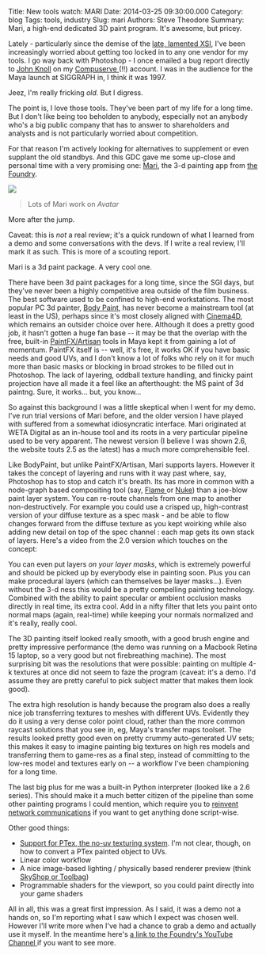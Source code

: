 Title: New tools watch: MARI
Date: 2014-03-25 09:30:00.000
Category: blog
Tags: tools, industry
Slug: mari
Authors: Steve Theodore
Summary: Mari, a high-end dedicated 3D paint program. It's awesome, but pricey.

Lately - particularly since the demise of the [late, lamented XSI](sigh.html), I've been increasingly worried about getting too locked in to any one vendor for my tools.  I go way back with Photoshop - I once emailed a bug report directly to [John Knoll](http://en.wikipedia.org/wiki/John_Knoll) on my [Compuserve ](http://arstechnica.com/tech-policy/2009/07/goodbye-compuserve-we-thought-you-had-already-died/)(!!) account.  I was in the audience for the Maya launch at SIGGRAPH in, I think it was 1997.   
  
Jeez, I'm really fricking _old._ But I digress.  
  
The point is, I love those tools. They've been part of my life for a long time. But I don't like being too beholden to anybody, especially not an anybody who's a big public company that has to answer to shareholders and analysts and is not particularly worried about competition.  
  
For that reason I'm actively looking for alternatives to supplement or even supplant the old standbys.  And this GDC gave me some up-close and personal time with a very promising one: [Mari](http://www.thefoundry.co.uk/products/mari/), the 3-d painting app from [the Foundry](http://www.thefoundry.co.uk/).  
  
[![](http://www.cgsociety.org/stories/2010_05/mari/banner01.jpg)](http://www.cgsociety.org/stories/2010_05/mari/banner01.jpg)  
> Lots of Mari work on _Avatar_ 
  
More after the jump.  
  
Caveat: this is _not_ a real review; it's a quick rundown of what I learned from a demo and some conversations with the devs.  If I write a real review, I'll mark it as such. This is more of a scouting report.  
  
Mari is a 3d paint package.  A very cool one.  
  
There have been 3d paint packages for a long time, since the SGI days, but they've never been a highly competitive area outside of the film business. The best software used to be confined to high-end workstations.  The most popular PC 3d painter, [Body Paint](http://www.maxon.net/products/new-in-cinema-4d-r15/overview.html), has never become a mainstream tool (at least in the US), perhaps since it's most closely aligned with [Cinema4D](http://www.maxon.net/products/cinema-4d-prime/who-should-use-it.html), which remains an outsider choice over here.  Although it does a pretty good job, it hasn't gotten a huge fan base -- it may be that the overlap with the free, built-in [PaintFX/Artisan](http://download.autodesk.com/global/docs/maya2014/en_us/index.html?url=files/3D_Paint_Tool_Paint_Textures_on_3D_objects.htm,topicNumber=d30e383981) tools in Maya kept it from gaining a lot of momentum.  PaintFX itself is -- well, it's free, it works OK if you have basic needs and good UVs, and I don't know a lot of folks who rely on it for much more than basic masks or blocking in broad strokes to be filled out in Photoshop.  The lack of layering, oddball texture handling, and finicky paint projection have all made it a feel like an afterthought: the MS paint of 3d paintng. Sure, it works... but, you know...  
  
So against this background I was a little skeptical when I went for my demo. I've run trial versions of Mari before, and the older version I have played with suffered from a somewhat idiosyncratic interface.  Mari originated at WETA Digital as an in-house tool and its roots in a very particular pipeline used to be very apparent.  The newest version (I believe I was shown 2.6, the website touts 2.5 as the latest) has a much more comprehensible feel.  
  
Like BodyPaint, but unlike PaintFX/Artisan, Mari supports layers. However it takes the concept of layering and runs with it way past where, say, Photoshop has to stop and catch it's breath.  Its has more in common with a node-graph based compositing tool (say, [Flame ](http://www.autodesk.com/products/autodesk-flame-family/features/flame-premium-products/all/gallery-view)or [Nuke](https://www.thefoundry.co.uk/products/nuke-product-family/nuke/features/))  than a joe-blow paint layer system. You can re-route channels from one map to another non-destructively. For example you could use a crisped up, high-contrast version of your diffuse texture as a spec mask - and be able to flow changes forward from the diffuse texture as you kept woirking while also adding new detail on top of the spec channel : each map gets its own stack of layers. Here's a video from the 2.0 version which touches on the concept:  
  
  
You can even put layers _on your layer masks_, which is extremely powerful and should be picked up by everybody else in painting soon. Plus you can make procedural layers (which can themselves be layer masks...). Even without the 3-d ness this would be a pretty compelling painting technology. Combined with the ability to paint specular or ambient occlusion masks directly in real time, its extra cool. Add in a nifty filter that lets you paint onto normal maps (again, real-time) while keeping your normals normalized and it's really, really cool.  
  
The 3D painting itself looked really smooth, with a good brush engine and pretty impressive performance (the demo was running on a Macbook Retina 15 laptop, so a very good but not firebreathing machine).  The most surprising bit was the resolutions that were possible: painting on multiple 4-k textures at once did not seem to faze the program (caveat: it's a demo. I'd assume they are pretty careful to pick subject matter that makes them look good).   
  
The extra high resolution is handy because the program also does a really nice job transferring textures to meshes with different UVs. Evidently they do it using a very dense color point cloud, rather than the more common raycast solutions that you see in, eg, Maya's transfer maps toolset.  The results looked pretty good even on pretty crummy auto-generated UV sets; this makes it easy to imagine painting big textures on high res models and transferring them to game-res as a final step, instead of committing to the low-res model and textures early on -- a workflow I've been championing for a long time.  
  
The last big plus for me was a built-in Python interpreter (looked like a 2.6 series). This should make it a much better citizen of the pipeline than some other painting programs I could mention, which require you to [reinvent network communications](http://techartsurvival.blogspot.com/2014/01/talking-to-photoshop-via-tcp.html) if you want to get anything done script-wise.  
  
Other good things:  
* [Support for PTex, the no-uv texturing system](http://www.digitaltutors.com/tutorial/743-Creating-Ptex-Textures-in-MARI). I'm not clear, though, on how to convert a PTex painted object to UVs.  
* Linear color workflow  
* A nice image-based lighting / physically based renderer preview (think [SkyShop or Toolbag](http://www.marmoset.co/))  
* Programmable shaders for the viewport, so you could paint directly into your game shaders  
  
All in all, this was a great first impression. As I said, it was a demo not a hands on, so I'm reporting what I saw which I expect was chosen well. However I'll write more when I've had a chance to grab a demo and actually use it myself.  In the meantime here's [a link to the Foundry's YouTube Channel ](http://www.youtube.com/playlist?list=PLi2GhhsPL-RqCYZy6THx-nveDPadoeORB)if you want to see more.

